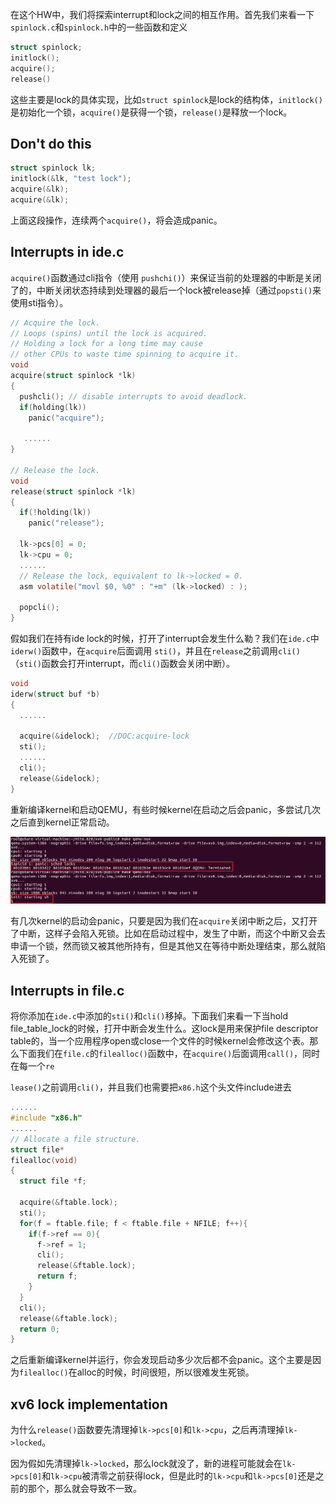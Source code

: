 在这个HW中，我们将探索interrupt和lock之间的相互作用。首先我们来看一下`spinlock.c`和`spinlock.h`中的一些函数和定义

```c
struct spinlock;
initlock();
acquire();
release()
```

这些主要是lock的具体实现，比如`struct spinlock`是lock的结构体，`initlock()`是初始化一个锁，`acquire()`是获得一个锁，`release()`是释放一个lock。

## Don't do this

```c
struct spinlock lk;
initlock(&lk, "test lock");
acquire(&lk);
acquire(&lk);
```

上面这段操作，连续两个`acquire()`，将会造成panic。

## Interrupts in ide.c

`acquire()`函数通过cli指令（使用 `pushchi()`）来保证当前的处理器的中断是关闭了的，中断关闭状态持续到处理器的最后一个lock被release掉（通过`popsti()`来使用sti指令）。

```c
// Acquire the lock.
// Loops (spins) until the lock is acquired.
// Holding a lock for a long time may cause
// other CPUs to waste time spinning to acquire it.
void
acquire(struct spinlock *lk)
{
  pushcli(); // disable interrupts to avoid deadlock.
  if(holding(lk))
    panic("acquire");

   ......
}

// Release the lock.
void
release(struct spinlock *lk)
{
  if(!holding(lk))
    panic("release");

  lk->pcs[0] = 0;
  lk->cpu = 0;
  ......
  // Release the lock, equivalent to lk->locked = 0.
  asm volatile("movl $0, %0" : "+m" (lk->locked) : );

  popcli();
}
```

假如我们在持有ide lock的时候，打开了interrupt会发生什么勒？我们在`ide.c`中`iderw()`函数中，在`acquire`后面调用 `sti()`，并且在`release`之前调用`cli()`（`sti()`函数会打开interrupt，而`cli()`函数会关闭中断）。

```c
void
iderw(struct buf *b)
{
  ......

  acquire(&idelock);  //DOC:acquire-lock
  sti();
  ......
  cli();
  release(&idelock);
}
```

重新编译kernel和启动QEMU，有些时候kernel在启动之后会panic，多尝试几次之后直到kernel正常启动。

![](./image/HW7_0.jpg)

有几次kernel的启动会panic，只要是因为我们在`acquire`关闭中断之后，又打开了中断，这样子会陷入死锁。比如在启动过程中，发生了中断，而这个中断又会去申请一个锁，然而锁又被其他所持有，但是其他又在等待中断处理结束，那么就陷入死锁了。

## Interrupts in file.c

将你添加在`ide.c`中添加的`sti()`和`cli()`移掉。下面我们来看一下当hold file_table_lock的时候，打开中断会发生什么。这lock是用来保护file descriptor table的，当一个应用程序open或close一个文件的时候kernel会修改这个表。那么下面我们在`file.c`的`filealloc()`函数中，在`acquire()`后面调用`call()`，同时在每一个`re`

`lease()`之前调用`cli()`，并且我们也需要把`x86.h`这个头文件include进去

```c
......
#include "x86.h"
......
// Allocate a file structure.
struct file*
filealloc(void)
{
  struct file *f;

  acquire(&ftable.lock);
  sti();
  for(f = ftable.file; f < ftable.file + NFILE; f++){
    if(f->ref == 0){
      f->ref = 1;
      cli();
      release(&ftable.lock);
      return f;
    }
  }
  cli();
  release(&ftable.lock);
  return 0;
}
```

之后重新编译kernel并运行，你会发现启动多少次后都不会panic。这个主要是因为`filealloc()`在alloc的时候，时间很短，所以很难发生死锁。

## xv6 lock implementation

为什么`release()`函数要先清理掉`lk->pcs[0]`和`lk->cpu`，之后再清理掉`lk->locked`。

因为假如先清理掉`lk->locked`，那么lock就没了，新的进程可能就会在`lk->pcs[0]`和`lk->cpu`被清零之前获得lock，但是此时的`lk->cpu`和`lk->pcs[0]`还是之前的那个，那么就会导致不一致。